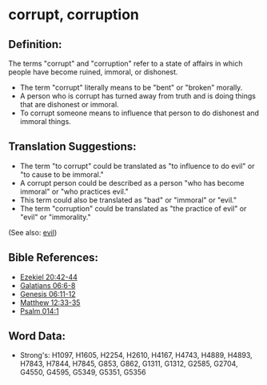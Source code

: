 # corrupt, corruption #

## Definition: ##

The terms "corrupt" and "corruption" refer to a state of affairs in which people have become ruined, immoral, or dishonest.

* The term "corrupt" literally means to be "bent" or "broken" morally.
* A person who is corrupt has turned away from truth and is doing things that are dishonest or immoral.
* To corrupt someone means to influence that person to do dishonest and immoral things.

## Translation Suggestions: ##

* The term "to corrupt" could be translated as "to influence to do evil" or "to cause to be immoral."
* A corrupt person could be described as a person "who has become immoral" or "who practices evil."
* This term could also be translated as "bad" or "immoral" or "evil."
* The term "corruption" could be translated as "the practice of evil" or "evil" or "immorality."

(See also: [evil](../kt/evil.md))

## Bible References: ##

* [Ezekiel 20:42-44](rc://en/tn/help/ezk/20/42)
* [Galatians 06:6-8](rc://en/tn/help/gal/06/06)
* [Genesis 06:11-12](rc://en/tn/help/gen/06/11)
* [Matthew 12:33-35](rc://en/tn/help/mat/12/33)
* [Psalm 014:1](rc://en/tn/help/psa/014/001)

## Word Data: ##

* Strong's: H1097, H1605, H2254, H2610, H4167, H4743, H4889, H4893, H7843, H7844, H7845, G853, G862, G1311, G1312, G2585, G2704, G4550, G4595, G5349, G5351, G5356

